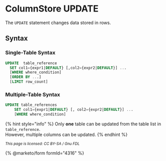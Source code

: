 # ColumnStore UPDATE

The `UPDATE` statement changes data stored in rows.

## Syntax

### Single-Table Syntax

```sql
UPDATE  table_reference 
  SET col1={expr1|DEFAULT} [,col2={expr2|DEFAULT}] ...
  [WHERE where_condition]
  [ORDER BY ...]
  [LIMIT row_count]
```

### Multiple-Table Syntax

```sql
UPDATE table_references
    SET col1={expr1|DEFAULT} [, col2={expr2|DEFAULT}] ...
    [WHERE where_condition]
```

{% hint style="info" %}
Only **one** table can be updated from the table list in `table_reference`.\
However, multiple columns can be updated.
{% endhint %}

<sub>_This page is licensed: CC BY-SA / Gnu FDL_</sub>

{% @marketo/form formId="4316" %}
